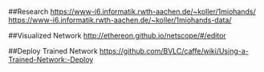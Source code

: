 ##Research
https://www-i6.informatik.rwth-aachen.de/~koller/1miohands/
https://www-i6.informatik.rwth-aachen.de/~koller/1miohands-data/

##Visualized Network
http://ethereon.github.io/netscope/#/editor

##Deploy Trained Network
https://github.com/BVLC/caffe/wiki/Using-a-Trained-Network:-Deploy